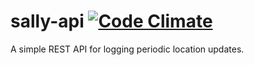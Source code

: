 # sally-api [![Code Climate](https://codeclimate.com/github/Tokenize/sally-api.png)](https://codeclimate.com/github/Tokenize/sally-api)

A simple REST API for logging periodic location updates.

